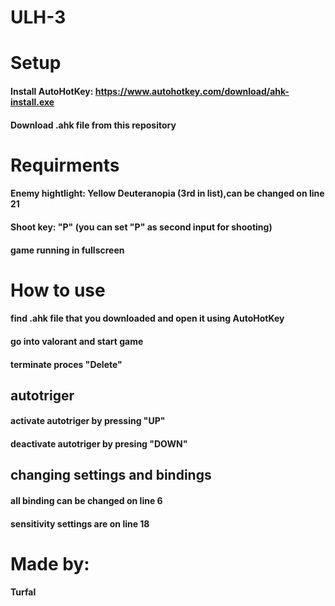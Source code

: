 # ULH-3

# Setup
#### Install AutoHotKey: https://www.autohotkey.com/download/ahk-install.exe
#### Download .ahk file from this repository
# Requirments
#### Enemy hightlight: Yellow Deuteranopia (3rd in list),can be changed on line 21
#### Shoot key: "P" (you can set "P" as second input for shooting)
#### game running in fullscreen
# How to use
#### find .ahk file that you downloaded and open it using AutoHotKey
#### go into valorant and start game
#### terminate proces "Delete"
## autotriger
#### activate autotriger by pressing "UP"
#### deactivate autotriger by presing "DOWN"
## changing settings and bindings
#### all binding can be changed on line 6
#### sensitivity settings are on line 18
# Made by:
#### Turfal



